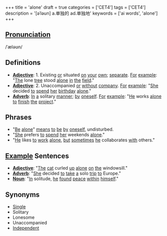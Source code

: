 +++
title = 'alone'
draft = true
categories = ['CET4']
tags = ['CET4']
description = '[əˈləun] a.单独的 ad.单独地'
keywords = ['ai words', 'alone']
+++

## [Pronunciation](/en/post/pronunciation/)
/ˈæləʊn/

## Definitions
- **[Adjective](/en/post/adjective/)**: 1. Existing [or](/en/post/or/) situated [on](/en/post/on/) [your](/en/post/your/) [own](/en/post/own/); [separate](/en/post/separate/). [For](/en/post/for/) [example](/en/post/example/): "[The](/en/post/the/) lone [tree](/en/post/tree/) stood [alone](/en/post/alone/) [in](/en/post/in/) [the](/en/post/the/) [field](/en/post/field/)."
- **[Adjective](/en/post/adjective/)**: 2. Unaccompanied [or](/en/post/or/) [without](/en/post/without/) [company](/en/post/company/). [For](/en/post/for/) [example](/en/post/example/): "[She](/en/post/she/) decided [to](/en/post/to/) [spend](/en/post/spend/) [her](/en/post/her/) [birthday](/en/post/birthday/) [alone](/en/post/alone/)."
- **[Adverb](/en/post/adverb/)**: [In](/en/post/in/) [a](/en/post/a/) solitary [manner](/en/post/manner/); [by](/en/post/by/) [oneself](/en/post/oneself/). [For](/en/post/for/) [example](/en/post/example/): "[He](/en/post/he/) works [alone](/en/post/alone/) [to](/en/post/to/) [finish](/en/post/finish/) [the](/en/post/the/) [project](/en/post/project/)."

## Phrases
- "[Be](/en/post/be/) [alone](/en/post/alone/)" [means](/en/post/means/) [to](/en/post/to/) [be](/en/post/be/) [by](/en/post/by/) [oneself](/en/post/oneself/), undisturbed.
- "[She](/en/post/she/) prefers [to](/en/post/to/) [spend](/en/post/spend/) [her](/en/post/her/) weekends [alone](/en/post/alone/)."
- "[He](/en/post/he/) likes [to](/en/post/to/) [work](/en/post/work/) [alone](/en/post/alone/), [but](/en/post/but/) [sometimes](/en/post/sometimes/) [he](/en/post/he/) collaborates [with](/en/post/with/) others."

## [Example](/en/post/example/) Sentences
- **[Adjective](/en/post/adjective/)**: "[The](/en/post/the/) [cat](/en/post/cat/) curled [up](/en/post/up/) [alone](/en/post/alone/) [on](/en/post/on/) [the](/en/post/the/) windowsill."
- **[Adverb](/en/post/adverb/)**: "[She](/en/post/she/) decided [to](/en/post/to/) [take](/en/post/take/) [a](/en/post/a/) solo [trip](/en/post/trip/) [to](/en/post/to/) Europe."
- **[Noun](/en/post/noun/)**: "[In](/en/post/in/) solitude, [he](/en/post/he/) [found](/en/post/found/) [peace](/en/post/peace/) [within](/en/post/within/) [himself](/en/post/himself/)."

## Synonyms
- [Single](/en/post/single/)
- Solitary
- Lonesome
- Unaccompanied
- [Independent](/en/post/independent/)

